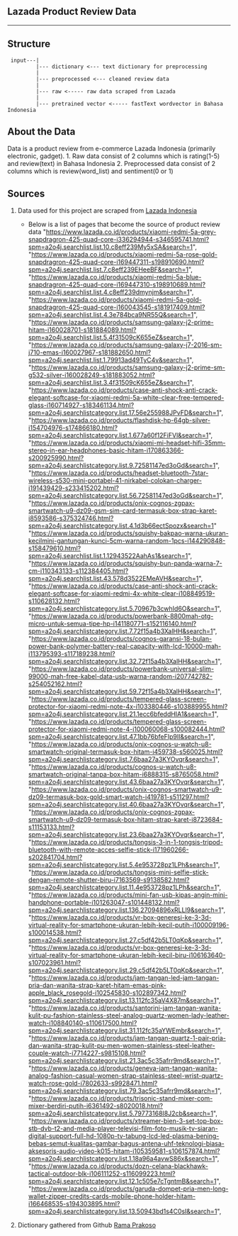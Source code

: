 ## Lazada Product Review Data
----

## Structure
```
 input---|
         |--- dictionary <--- text dictionary for preprocessing
         |
         |--- preprocessed <--- cleaned review data
         |
         |--- raw <----- raw data scraped from Lazada
         |
         |--- pretrained vector <----- fastText wordvector in Bahasa Indonesia
```
## About the Data
Data is a product review from e-commerce Lazada Indonesia (primarily electronic, gadget).
    1. Raw data consist of 2 columns which is rating(1-5) and review(text) in Bahasa Indonesia
    2. Preprocessed data consist of 2 columns which is review(word_list) and sentiment(0 or 1) 


## Sources
1. Data used for this project are scraped from [Lazada Indonesia](https://www.lazada.co.id/)
    * Below is a list of pages that become the source of product review data
        "https://www.lazada.co.id/products/xiaomi-redmi-5a-grey-snapdragron-425-quad-core-i336294944-s346595741.html?spm=a2o4j.searchlist.list.10.c8eff239My5xSA&search=1", 
        "https://www.lazada.co.id/products/xiaomi-redmi-5a-rose-gold-snapdragron-425-quad-core-i169447311-s198910690.html?spm=a2o4j.searchlist.list.7.c8eff239EHeeBF&search=1",
        "https://www.lazada.co.id/products/xiaomi-redmi-5a-blue-snapdragron-425-quad-core-i169447310-s198910689.html?spm=a2o4j.searchlist.list.4.c8eff239dmynjm&search=1",
        "https://www.lazada.co.id/products/xiaomi-redmi-5a-gold-snapdragron-425-quad-core-i160043545-s181917409.html?spm=a2o4j.searchlist.list.4.3e784bca9NR55Q&search=1",
        "https://www.lazada.co.id/products/samsung-galaxy-j2-prime-hitam-i160028701-s181884089.html?spm=a2o4j.searchlist.list.5.4f31509cK655eZ&search=1",
        "https://www.lazada.co.id/products/samsung-galaxy-j7-2016-sm-j710-emas-i160027967-s181882650.html?spm=a2o4j.searchlist.list.1.79913ad49TyC4v&search=1",
        "https://www.lazada.co.id/products/samsung-galaxy-j2-prime-sm-g532-silver-i160028249-s181883052.html?spm=a2o4j.searchlist.list.3.4f31509cK655eZ&search=1",
        "https://www.lazada.co.id/products/case-anti-shock-anti-crack-elegant-softcase-for-xiaomi-redmi-5a-white-clear-free-tempered-glass-i160714927-s183461134.html?spm=a2o4j.searchlistcategory.list.17.56e255988JPvFD&search=1",
        "https://www.lazada.co.id/products/flashdisk-hp-64gb-silver-i154704976-s174866180.html?spm=a2o4j.searchlistcategory.list.1.677a60f12FiFVl&search=1",
        "https://www.lazada.co.id/products/xiaomi-mi-headset-hifi-35mm-stereo-in-ear-headphones-basic-hitam-i170863366-s200925990.html?spm=a2o4j.searchlistcategory.list.9.72581147ed3oGd&search=1",
        "https://www.lazada.co.id/products/headset-bluetooth-7star-wireless-s530-mini-portabel-41-nirkabel-colokan-charger-i191439429-s233415202.html?spm=a2o4j.searchlistcategory.list.56.72581147ed3oGd&search=1",
        "https://www.lazada.co.id/products/onix-cognos-zgpax-smartwatch-u9-dz09-gsm-sim-card-termasuk-box-strap-karet-i8593586-s375324746.html?spm=a2o4j.searchlistcategory.list.4.1d3b66ectSpozx&search=1"
         "https://www.lazada.co.id/products/squishy-bakpao-warna-ukuran-kecilmini-gantungan-kunci-5cm-warna-random-1pcs-i144290848-s158479610.html?spm=a2o4j.searchlist.list.1.12943522AahAs1&search=1",
        "https://www.lazada.co.id/products/squishy-bun-panda-warna-7-cm-i110343133-s112384405.html?spm=a2o4j.searchlist.list.43.578d3522EMeAVH&search=1",
        "https://www.lazada.co.id/products/case-anti-shock-anti-crack-elegant-softcase-for-xiaomi-redmi-4x-white-clear-i108849519-s110628132.html?spm=a2o4j.searchlistcategory.list.5.70967b3cwhId6O&search=1",
        "https://www.lazada.co.id/products/powerbank-8800mah-otg-micro-untuk-semua-tipe-hp-i141180771-s152116140.html?spm=a2o4j.searchlistcategory.list.7.72f15a4b3XalHH&search=1",
        "https://www.lazada.co.id/products/cognos-garansi-18-bulan-power-bank-polymer-battery-real-capacity-with-lcd-10000-mah-i113795393-s117189238.html?spm=a2o4j.searchlistcategory.list.32.72f15a4b3XalHH&search=1",
        "https://www.lazada.co.id/products/powerbank-universal-slim-99000-mah-free-kabel-data-usb-warna-random-i207742782-s254052162.html?spm=a2o4j.searchlistcategory.list.59.72f15a4b3XalHH&search=1",
        "https://www.lazada.co.id/products/tempered-glass-screen-protector-for-xiaomi-redmi-note-4x-i103380446-s103889955.html?spm=a2o4j.searchlistcategory.list.21.1ecc6bfeddHIA1&search=1",
        "https://www.lazada.co.id/products/tempered-glass-screen-protector-for-xiaomi-redmi-note-4-i100060068-s100082444.html?spm=a2o4j.searchlistcategory.list.47.1bb76bfeFIp9lI&search=1",
        "https://www.lazada.co.id/products/onix-cognos-u-watch-u8-smartwatch-original-termasuk-box-hitam-i459738-s560025.html?spm=a2o4j.searchlistcategory.list.7.6baa27a3KYOvqr&search=1",
        "https://www.lazada.co.id/products/cognos-u-watch-u8-smartwatch-original-tanpa-box-hitam-i6888315-s8765058.html?spm=a2o4j.searchlistcategory.list.43.6baa27a3KYOvqr&search=1",
        "https://www.lazada.co.id/products/onix-cognos-smartwatch-u9-dz09-termasuk-box-gold-smart-watch-i419781-s511297.html?spm=a2o4j.searchlistcategory.list.40.6baa27a3KYOvqr&search=1",
        "https://www.lazada.co.id/products/onix-cognos-zgpax-smartwatch-u9-dz09-termasuk-box-hitam-strap-karet-i8723684-s11153133.html?spm=a2o4j.searchlistcategory.list.23.6baa27a3KYOvqr&search=1",
        "https://www.lazada.co.id/products/tongsis-3-in-1-tongsis-tripod-bluetooth-with-remote-acces-selfie-stick-i171960266-s202841704.html?spm=a2o4j.searchlistcategory.list.5.4e953728pz1LPh&search=1",
        "https://www.lazada.co.id/products/tongsis-mini-selfie-stick-dengan-remote-shutter-biru-i7163569-s9138582.html?spm=a2o4j.searchlistcategory.list.11.4e953728pz1LPh&search=1",
        "https://www.lazada.co.id/products/mini-fan-usb-kipas-angin-mini-handphone-portable-i101263047-s101448132.html?spm=a2o4j.searchlistcategory.list.136.27094896xRLLl9&search=1",
        "https://www.lazada.co.id/products/vr-box-generesi-ke-3-3d-virtual-reality-for-smartphone-ukuran-lebih-kecil-putih-i100009196-s100014538.html?spm=a2o4j.searchlistcategory.list.27.c5df42b5LT0qKp&search=1",
        "https://www.lazada.co.id/products/vr-box-generesi-ke-3-3d-virtual-reality-for-smartphone-ukuran-lebih-kecil-biru-i106163640-s107023961.html?spm=a2o4j.searchlistcategory.list.29.c5df42b5LT0qKp&search=1",
        "https://www.lazada.co.id/products/jam-tangan-led-jam-tangan-pria-dan-wanita-strap-karet-hitam-emas-pink-apple_black_rosegold-i102545830-s102897342.html?spm=a2o4j.searchlistcategory.list.13.112fc35aV4X87m&search=1",
        "https://www.lazada.co.id/products/santorini-jam-tangan-wanita-kulit-pu-fashion-stainless-steel-analog-quartz-women-lady-leather-watch-i108840140-s110617500.html?spm=a2o4j.searchlistcategory.list.31.112fc35aYWEmbr&search=1",
        "https://www.lazada.co.id/products/jam-tangan-quartz-1-pair-pria-dan-wanita-strap-kulit-pu-men-women-stainless-steel-leather-couple-watch-i7714227-s9815108.html?spm=a2o4j.searchlistcategory.list.21.3ac5c35afrr9md&search=1",
        "https://www.lazada.co.id/products/geneva-jam-tangan-wanita-analog-fashion-casual-women-strap-stainless-steel-wrist-quartz-watch-rose-gold-i7802633-s9928471.html?spm=a2o4j.searchlistcategory.list.79.3ac5c35afrr9md&search=1",
        "https://www.lazada.co.id/products/trisonic-stand-mixer-com-mixer-berdiri-putih-i6361492-s8020018.html?spm=a2o4j.searchlistcategory.list.5.79773168I8J2cb&search=1",
        "https://www.lazada.co.id/products/xtreamer-bien-3-set-top-box-stb-dvb-t2-and-media-player-televisi-film-foto-musik-tv-siaran-digital-support-full-hd-1080p-tv-tabung-lcd-led-plasma-bening-bebas-semut-kualitas-gambar-bagus-antena-uhf-teknologi-biasa-aksesoris-audio-video-k015-hitam-i105359581-s106157874.html?spm=a2o4j.searchlistcategory.list.1.18a96a4avwS86x&search=1",
        "https://www.lazada.co.id/products/dozn-celana-blackhawk-tactical-outdoor-blk-i106111252-s116099223.html?spm=a2o4j.searchlistcategory.list.12.1c505e7cTgntmB&search=1",
        "https://www.lazada.co.id/products/garuda-dompet-pria-men-long-wallet-zipper-credits-cards-mobile-phone-holder-hitam-i166468535-s194303895.html?spm=a2o4j.searchlistcategory.list.13.50943bd1s4C0sI&search=1",

2. Dictionary gathered from Github [Rama Prakoso](https://github.com/ramaprakoso/analisis-sentimen)